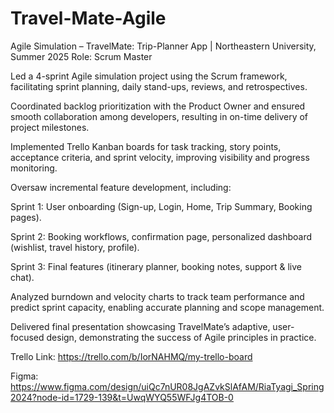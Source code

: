 # Travel-Mate-Agile

Agile Simulation – TravelMate: Trip-Planner App | Northeastern University, Summer 2025
Role: Scrum Master

Led a 4-sprint Agile simulation project using the Scrum framework, facilitating sprint planning, daily stand-ups, reviews, and retrospectives.

Coordinated backlog prioritization with the Product Owner and ensured smooth collaboration among developers, resulting in on-time delivery of project milestones.

Implemented Trello Kanban boards for task tracking, story points, acceptance criteria, and sprint velocity, improving visibility and progress monitoring.

Oversaw incremental feature development, including:

Sprint 1: User onboarding (Sign-up, Login, Home, Trip Summary, Booking pages).

Sprint 2: Booking workflows, confirmation page, personalized dashboard (wishlist, travel history, profile).

Sprint 3: Final features (itinerary planner, booking notes, support & live chat).

Analyzed burndown and velocity charts to track team performance and predict sprint capacity, enabling accurate planning and scope management.

Delivered final presentation showcasing TravelMate’s adaptive, user-focused design, demonstrating the success of Agile principles in practice.


Trello Link: https://trello.com/b/IorNAHMQ/my-trello-board

Figma: https://www.figma.com/design/uiQc7nUR08JgAZvkSlAfAM/RiaTyagi_Spring2024?node-id=1729-139&t=UwqWYQ55WFJg4TOB-0
